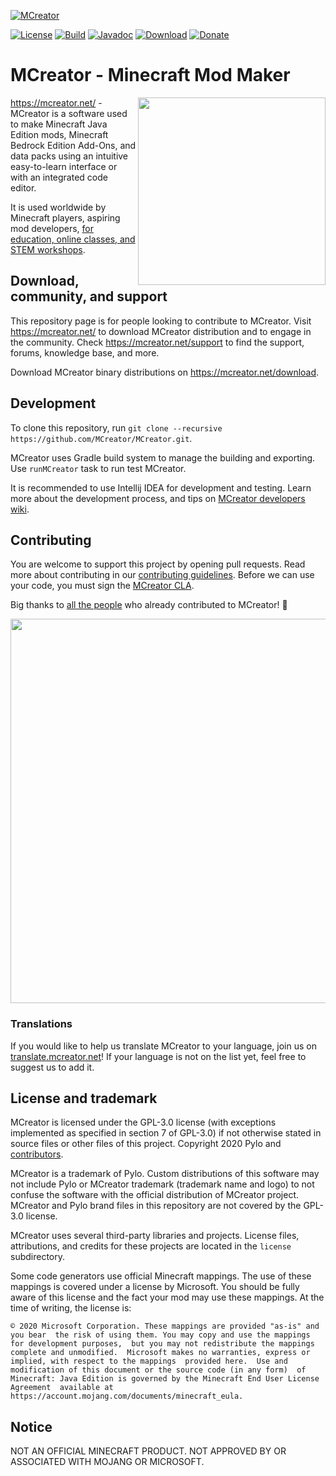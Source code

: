 [![MCreator](https://mcreator.net/image/brand/mcreator300s.png)](https://mcreator.net/)

[![License](https://img.shields.io/badge/License-GPLv3-blue.svg?style=flat-square)](https://github.com/MCreator/MCreator/blob/master/LICENSE.txt)
[![Build](https://img.shields.io/github/actions/workflow/status/MCreator/MCreator/test.yml?style=flat-square&branch=master)](https://github.com/MCreator/MCreator/actions/workflows/test.yml)
[![Javadoc](https://img.shields.io/badge/java-doc-%44cc11?style=flat-square)](https://mcreator.github.io/MCreator)
[![Download](https://img.shields.io/badge/Download-release-%2393c54b?style=flat-square)](https://mcreator.net/download)
[![Donate](https://img.shields.io/badge/Donate-%E2%99%A1-%23ff7c00?style=flat-square)](https://mcreator.net/donate)
# MCreator - Minecraft Mod Maker

<img align="right" width="300" src="https://mcreator.net/image/about/about1.png">

https://mcreator.net/ - MCreator is a software used to make Minecraft Java Edition mods, Minecraft Bedrock Edition Add-Ons, and data packs using an intuitive easy-to-learn interface or with an integrated code editor. 

It is used worldwide by Minecraft players, aspiring mod developers, [for education, online classes, and STEM workshops](https://mcreator.net/education).

## Download, community, and support

This repository page is for people looking to contribute to MCreator. Visit https://mcreator.net/ to download MCreator distribution and to engage in the community. Check https://mcreator.net/support to find the support, forums, knowledge base, and more.

Download MCreator binary distributions on https://mcreator.net/download.

## Development

To clone this repository, run `git clone --recursive https://github.com/MCreator/MCreator.git`.

MCreator uses Gradle build system to manage the building and exporting. Use `runMCreator` task to run test MCreator.

It is recommended to use Intellij IDEA for development and testing. Learn more about the development process, and 
tips on [MCreator developers wiki](https://github.com/MCreator/MCreator/wiki).

## Contributing

You are welcome to support this project by opening pull requests. Read more about contributing in our [contributing guidelines](CONTRIBUTING.md).
Before we can use your code, you must sign the [MCreator CLA](https://cla-assistant.io/MCreator/MCreator).

Big thanks to [all the people](https://github.com/MCreator/MCreator/graphs/contributors) who already contributed to MCreator! 💚

<a href="https://github.com/MCreator/MCreator/graphs/contributors">
  <img src="https://contrib.rocks/image?repo=MCreator/MCreator" width="615"/>
</a>

### Translations

If you would like to help us translate MCreator to your language, join us on [translate.mcreator.net](https://translate.mcreator.net/)! If your language is not on the list yet, feel free to suggest us to add it.

## License and trademark

MCreator is licensed under the GPL-3.0 license (with exceptions implemented as specified in section 7 of GPL-3.0) if not otherwise stated in source files or other files of this project. Copyright 2020 Pylo and [contributors](https://github.com/MCreator/MCreator/graphs/contributors).

MCreator is a trademark of Pylo. Custom distributions of this software may not include Pylo or MCreator trademark (trademark name and logo) to not confuse the software with the official distribution of MCreator project.
MCreator and Pylo brand files in this repository are not covered by the GPL-3.0 license.

MCreator uses several third-party libraries and projects. License files, attributions, and credits for these projects are located in the `license` subdirectory.

Some code generators use official Minecraft mappings. 
The use of these mappings is covered under a license by Microsoft. You should
be fully aware of this license and the fact your mod may use these mappings.
At the time of writing, the license is:

`© 2020 Microsoft Corporation. These mappings are provided "as-is" and you bear 
the risk of using them. You may copy and use the mappings for development purposes, 
but you may not redistribute the mappings complete and unmodified. 
Microsoft makes no warranties, express or implied, with respect to the mappings 
provided here.  Use and modification of this document or the source code (in any form) 
of Minecraft: Java Edition is governed by the Minecraft End User License Agreement 
available at https://account.mojang.com/documents/minecraft_eula.`

## Notice

NOT AN OFFICIAL MINECRAFT PRODUCT. NOT APPROVED BY OR ASSOCIATED WITH MOJANG OR MICROSOFT.
